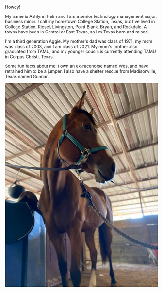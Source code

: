 Howdy!

My name is Ashlynn Helm and I am a senior technology management major, business minor. I call my hometown College Station, Texas, but I've lived in College Station, Riesel, Livingston, Point Blank, Bryan, and Rockdale. All towns have been in Central or East Texas, so I'm Texas born and raised.

I'm a third generation Aggie. My mother's dad was class of 1971, my mom was class of 2003, and I am class of 2021. My mom's brother also graduated from TAMU, and my younger cousin is currently attending TAMU in Corpus Christi, Texas.

Some fun facts about me: I own an ex-racehorse named Wes, and have retrained him to be a jumper. I also have a shelter rescue from Madisonville, Texas named Gunnar.


![](pictures/wes_pretty.jpg)
